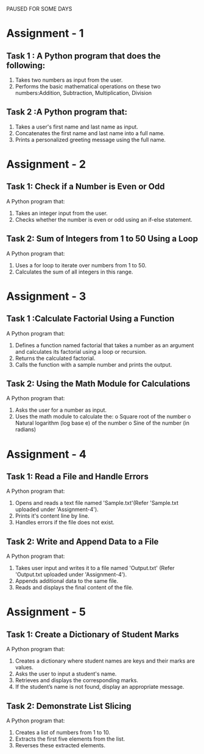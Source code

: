 PAUSED FOR SOME DAYS

# Assignment - 1
## Task 1 : A Python program that does the following:
1.  Takes two numbers as input from the user.
2.  Performs the basic mathematical operations on these two numbers:Addition, Subtraction, Multiplication, Division

## Task 2 :A Python program that:
1.  Takes a user's first name and last name as input.
2.  Concatenates the first name and last name into a full name.
3.  Prints a personalized greeting message using the full name.

##

# Assignment - 2
## Task 1: Check if a Number is Even or Odd
A Python program that:
1. 	Takes an integer input from the user.
2. 	Checks whether the number is even or odd using an if-else statement.

## Task 2: Sum of Integers from 1 to 50 Using a Loop
A Python program that:
1.   Uses a for loop to iterate over numbers from 1 to 50.
2.   Calculates the sum of all integers in this range.

##

# Assignment - 3
## Task 1 :Calculate Factorial Using a Function 
A Python program that:
1.   Defines a function named factorial that takes a number as an argument and calculates its factorial using a loop or recursion.
2.   Returns the calculated factorial.
3.   Calls the function with a sample number and prints the output.

## Task 2: Using the Math Module for Calculations
A Python program that:
1.   Asks the user for a number as input.
2.   Uses the math module to calculate the:
o   Square root of the number
o   Natural logarithm (log base e) of the number
o   Sine of the number (in radians)

# Assignment - 4
## Task 1: Read a File and Handle Errors 
A Python program that:
1.   Opens and reads a text file named 'Sample.txt'(Refer 'Sample.txt uploaded under 'Assignment-4').
2.   Prints it's content line by line.
3.   Handles errors if the file does not exist.

## Task 2: Write and Append Data to a File
A Python program that:
1.   Takes user input and writes it to a file named 'Output.txt' (Refer 'Output.txt uploaded under 'Assignment-4').
2.   Appends additional data to the same file.
3.   Reads and displays the final content of the file.

# Assignment - 5

## Task 1: Create a Dictionary of Student Marks
A Python program that:
1.   Creates a dictionary where student names are keys and their marks are values.
2.   Asks the user to input a student's name.
3.   Retrieves and displays the corresponding marks.
4.   If the student’s name is not found, display an appropriate message.

## Task 2: Demonstrate List Slicing 
A Python program that:
1.   Creates a list of numbers from 1 to 10.
2.   Extracts the first five elements from the list.
3.   Reverses these extracted elements.


